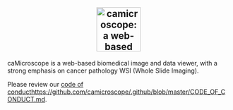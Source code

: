 <h2 align="center">
  <a href="http://camicroscope.github.io/"><img src="https://avatars2.githubusercontent.com/u/12075069?s=400&v=4" style="background-color:rgba(0,0,0,0);" height=100 alt="camicroscope: a web-based image viewer optimized for large bio-medical image data viewing"></a>
</h2>

caMicroscope is a web-based biomedical image and data viewer, with a strong emphasis on cancer pathology WSI (Whole Slide Imaging).

Please review our [code of conduct](https://github.com/camicroscope/.github/blob/master/CODE_OF_CONDUCT.md)https://github.com/camicroscope/.github/blob/master/CODE_OF_CONDUCT.md.
